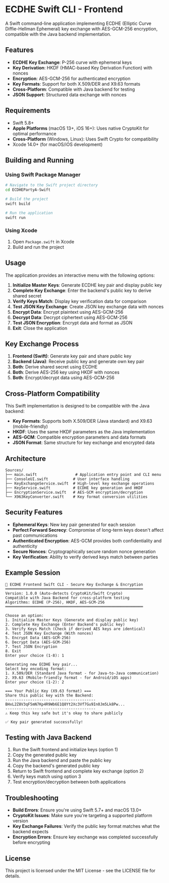 # ECDHE Swift CLI - Frontend

A Swift command-line application implementing ECDHE (Elliptic Curve Diffie-Hellman Ephemeral) key exchange with AES-GCM-256 encryption, compatible with the Java backend implementation.

## Features

- **ECDHE Key Exchange**: P-256 curve with ephemeral keys
- **Key Derivation**: HKDF (HMAC-based Key Derivation Function) with nonces
- **Encryption**: AES-GCM-256 for authenticated encryption
- **Key Formats**: Support for both X.509/DER and X9.63 formats
- **Cross-Platform**: Compatible with Java backend for testing
- **JSON Support**: Structured data exchange with nonces

## Requirements

- Swift 5.8+
- **Apple Platforms** (macOS 13+, iOS 16+): Uses native CryptoKit for optimal performance
- **Cross-Platform** (Windows, Linux): Uses Swift Crypto for compatibility  
- Xcode 14.0+ (for macOS/iOS development)

## Building and Running

### Using Swift Package Manager

```bash
# Navigate to the Swift project directory
cd ECDHEPartyA-Swift

# Build the project
swift build

# Run the application
swift run
```

### Using Xcode

1. Open `Package.swift` in Xcode
2. Build and run the project

## Usage

The application provides an interactive menu with the following options:

1. **Initialize Master Keys**: Generate ECDHE key pair and display public key
2. **Complete Key Exchange**: Enter the backend's public key to derive shared secret
3. **Verify Keys Match**: Display key verification data for comparison
4. **Test JSON Key Exchange**: Create JSON key exchange data with nonces
5. **Encrypt Data**: Encrypt plaintext using AES-GCM-256
6. **Decrypt Data**: Decrypt ciphertext using AES-GCM-256
7. **Test JSON Encryption**: Encrypt data and format as JSON
8. **Exit**: Close the application

## Key Exchange Process

1. **Frontend (Swift)**: Generate key pair and share public key
2. **Backend (Java)**: Receive public key and generate own key pair
3. **Both**: Derive shared secret using ECDHE
4. **Both**: Derive AES-256 key using HKDF with nonces
5. **Both**: Encrypt/decrypt data using AES-GCM-256

## Cross-Platform Compatibility

This Swift implementation is designed to be compatible with the Java backend:

- **Key Formats**: Supports both X.509/DER (Java standard) and X9.63 (mobile-friendly)
- **HKDF**: Uses the same HKDF parameters as the Java implementation
- **AES-GCM**: Compatible encryption parameters and data formats
- **JSON Format**: Same structure for key exchange and encrypted data

## Architecture

```
Sources/
├── main.swift                 # Application entry point and CLI menu
├── ConsoleUI.swift           # User interface handling
├── KeyExchangeService.swift  # High-level key exchange operations
├── KeyService.swift          # ECDHE key generation and HKDF
├── EncryptionService.swift   # AES-GCM encryption/decryption
└── X963KeyConverter.swift    # Key format conversion utilities
```

## Security Features

- **Ephemeral Keys**: New key pair generated for each session
- **Perfect Forward Secrecy**: Compromise of long-term keys doesn't affect past communications
- **Authenticated Encryption**: AES-GCM provides both confidentiality and authenticity
- **Secure Nonces**: Cryptographically secure random nonce generation
- **Key Verification**: Ability to verify derived keys match between parties

## Example Session

```
🔐 ECDHE Frontend Swift CLI - Secure Key Exchange & Encryption
═════════════════════════════════════════════════════════════
Version: 1.0.0 (Auto-detects CryptoKit/Swift Crypto)
Compatible with Java Backend for cross-platform testing
Algorithms: ECDHE (P-256), HKDF, AES-GCM-256
═════════════════════════════════════════════════════════════

Choose an option:
1. Initialize Master Keys (Generate and display public key)
2. Complete Key Exchange (Enter Backend's public key)
3. Verify Keys Match (Check if derived AES keys are identical)
4. Test JSON Key Exchange (With nonces)
5. Encrypt Data (AES-GCM-256)
6. Decrypt Data (AES-GCM-256)
7. Test JSON Encryption
8. Exit
Enter your choice (1-8): 1

Generating new ECDHE key pair...
Select key encoding format:
1. X.509/DER (Standard Java format - for Java-to-Java communication)
2. X9.63 (Mobile-friendly format - for Android/iOS apps)
Enter your choice (1-2): 2

=== Your Public Key (X9.63 format) ===
Share this public key with the Backend:
----------------------------------------
BHxL2Z8V3qF5mN7Kp4R9Wb6E1Q8Yt2Xc3Vf7Gu9In0Jm5Lk8Pw...
----------------------------------------
⚠️ Keep this key safe but it's okay to share publicly

✅ Key pair generated successfully!
```

## Testing with Java Backend

1. Run the Swift frontend and initialize keys (option 1)
2. Copy the generated public key
3. Run the Java backend and paste the public key
4. Copy the backend's generated public key
5. Return to Swift frontend and complete key exchange (option 2)
6. Verify keys match using option 3
7. Test encryption/decryption between both applications

## Troubleshooting

- **Build Errors**: Ensure you're using Swift 5.7+ and macOS 13.0+
- **CryptoKit Issues**: Make sure you're targeting a supported platform version
- **Key Exchange Failures**: Verify the public key format matches what the backend expects
- **Encryption Errors**: Ensure key exchange was completed successfully before encrypting

## License

This project is licensed under the MIT License - see the LICENSE file for details.
